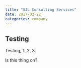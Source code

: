 ```yaml
---
title: "SJL Consulting Services"
date: 2017-02-22
categories: company
---
```

## Testing

Testing, 1, 2, 3.

Is this thing on?
